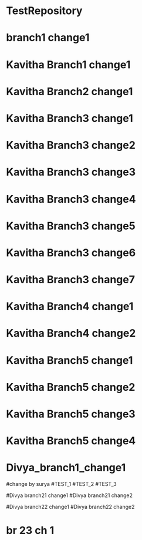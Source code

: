 # TestRepository

# branch1 change1
# Kavitha Branch1 change1
# Kavitha Branch2 change1
# Kavitha Branch3 change1
# Kavitha Branch3 change2
# Kavitha Branch3 change3
# Kavitha Branch3 change4
# Kavitha Branch3 change5
# Kavitha Branch3 change6
# Kavitha Branch3 change7
# Kavitha Branch4 change1
# Kavitha Branch4 change2
# Kavitha Branch5 change1
# Kavitha Branch5 change2
# Kavitha Branch5 change3
# Kavitha Branch5 change4

# Divya_branch1_change1



#change by surya
#TEST_1
#TEST_2
#TEST_3


#Divya branch21 change1
#Divya branch21 change2

#Divya branch22 change1
#Divya branch22 change2

# br 23 ch 1
